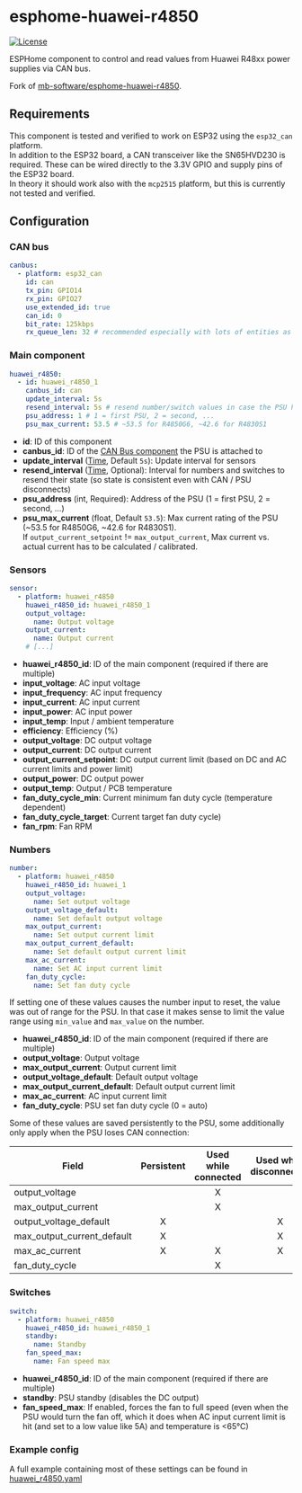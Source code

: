 # esphome-huawei-r4850

[![License][license-shield]](LICENSE)

ESPHome component to control and read values from Huawei R48xx power supplies via CAN bus.

Fork of [mb-software/esphome-huawei-r4850](https://github.com/mb-software/esphome-huawei-r4850).

## Requirements
This component is tested and verified to work on ESP32 using the `esp32_can` platform.  
In addition to the ESP32 board, a CAN transceiver like the SN65HVD230 is required. These can be wired directly to the 3.3V GPIO and supply pins of the ESP32 board.  
In theory it should work also with the `mcp2515` platform, but this is currently not tested and verified.

## Configuration

### CAN bus

```yaml
canbus:
  - platform: esp32_can
    id: can
    tx_pin: GPIO14
    rx_pin: GPIO27
    use_extended_id: true
    can_id: 0
    bit_rate: 125kbps
    rx_queue_len: 32 # recommended especially with lots of entities as can messages can be lost otherwise
```

### Main component

```yaml
huawei_r4850:
  - id: huawei_r4850_1
    canbus_id: can
    update_interval: 5s
    resend_interval: 5s # resend number/switch values in case the PSU has been disconnected
    psu_address: 1 # 1 = first PSU, 2 = second, ...
    psu_max_current: 53.5 # ~53.5 for R4850G6, ~42.6 for R4830S1
```

- **id**: ID of this component
- **canbus_id**: ID of the [CAN Bus component](https://esphome.io/components/canbus/) the PSU is attached to
- **update_interval** ([Time](https://esphome.io/guides/configuration-types#config-time), Default `5s`): Update interval for sensors
- **resend_interval** ([Time](https://esphome.io/guides/configuration-types#config-time), Optional): Interval for numbers and switches to resend their state (so state is consistent even with CAN / PSU disconnects)
- **psu_address** (int, Required): Address of the PSU (1 = first PSU, 2 = second, ...)
- **psu_max_current** (float, Default `53.5`): Max current rating of the PSU (~53.5 for R4850G6, ~42.6 for R4830S1).  
  If `output_current_setpoint` != `max_output_current`, Max current vs. actual current has to be calculated / calibrated.

### Sensors

```yaml
sensor:
  - platform: huawei_r4850
    huawei_r4850_id: huawei_r4850_1
    output_voltage:
      name: Output voltage
    output_current:
      name: Output current
    # [...]
```

- **huawei_r4850_id**: ID of the main component (required if there are multiple) 
- **input_voltage**: AC input voltage
- **input_frequency**: AC input frequency
- **input_current**: AC input current
- **input_power**: AC input power
- **input_temp**: Input / ambient temperature
- **efficiency**: Efficiency (%)
- **output_voltage**: DC output voltage
- **output_current**: DC output current
- **output_current_setpoint**: DC output current limit (based on DC and AC current limits and power limit)
- **output_power**: DC output power
- **output_temp**: Output / PCB temperature
- **fan_duty_cycle_min**: Current minimum fan duty cycle (temperature dependent)
- **fan_duty_cycle_target**: Current target fan duty cycle)
- **fan_rpm**: Fan RPM

### Numbers

```yaml
number:
  - platform: huawei_r4850
    huawei_r4850_id: huawei_1
    output_voltage:
      name: Set output voltage
    output_voltage_default:
      name: Set default output voltage
    max_output_current:
      name: Set output current limit
    max_output_current_default:
      name: Set default output current limit
    max_ac_current:
      name: Set AC input current limit
    fan_duty_cycle:
      name: Set fan duty cycle
```

If setting one of these values causes the number input to reset, the value was out of range for the PSU. In that case it makes sense to limit the value range using `min_value` and `max_value` on the number.

- **huawei_r4850_id**: ID of the main component (required if there are multiple) 
- **output_voltage**: Output voltage
- **max_output_current**: Output current limit
- **output_voltage_default**: Default output voltage
- **max_output_current_default**: Default output current limit
- **max_ac_current**: AC input current limit
- **fan_duty_cycle**: PSU set fan duty cycle (0 = auto)

Some of these values are saved persistently to the PSU, some additionally only apply when the PSU loses CAN connection:

| Field                      | Persistent | Used while connected | Used while disconnected |
| -------------------------- | :--------: | :------------------: | :---------------------: |
| output_voltage             |            |          X           |                         |
| max_output_current         |            |          X           |                         |
| output_voltage_default     |     X      |                      |            X            |
| max_output_current_default |     X      |                      |            X            |
| max_ac_current             |     X      |          X           |            X            |
| fan_duty_cycle             |            |          X           |                         |


### Switches

```yaml
switch:
  - platform: huawei_r4850
    huawei_r4850_id: huawei_r4850_1
    standby:
      name: Standby
    fan_speed_max:
      name: Fan speed max
```

- **huawei_r4850_id**: ID of the main component (required if there are multiple) 
- **standby**: PSU standby (disables the DC output)
- **fan_speed_max**: If enabled, forces the fan to full speed (even when the PSU would turn the fan off, which it does when AC input current limit is hit (and set to a low value like 5A) and temperature is <65°C)


### Example config

A full example containing most of these settings can be found in [huawei_r4850.yaml](./huawei_r4850.yaml)


[license-shield]: https://img.shields.io/github/license/patagonaa/esphome-huawei-r4850.svg?style=for-the-badge
